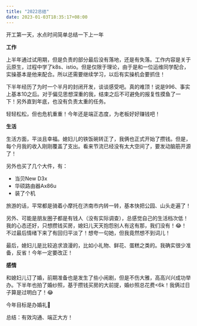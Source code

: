 ```yaml
---
title: "2022总结"
date: 2023-01-03T18:35:17+08:00
---
```


开工第一天，水点时间简单总结一下上一年

**工作**

上半年通过试用期，但是负责的部分最后没有落地，还是有失落。工作内容是关于云原生，过程中学了k8s、istio。但是仅限于理论，由于是和一位运维同学配合，实操基本是他来配合。所以还需要继续学习，以后有实操机会要抓住！

下半年经历了为时一个半月的封闭开发，谈谈感受吧。真的难顶！说是996、事实上基本10之后。对于偏见思想深重的我，结束之后不可避免的报复性摸鱼了一下！另外直到年底，也没有负责太重的任务。

轻轻松松，但也危机重重！今年还是端正态度，为老板好好赚钱吧！

**生活**

生活方面，平淡且幸福。媳妇儿的铁饭碗转正了，我俩也正式开始了攒钱。但是，每个月我的收入刚刚覆盖了支出。看来节流已经没有太大空间了，要发动脑筋开源了！

另外也买了几个大件，有：

- 当贝New D3x
- 华硕路由器Ax86u
- 装了个机

旅游的话，平常都是骑着小摩托在济南市内转一转，基本快把公园、山头走遍了！

另外、可能是朋友圈子都是有钱人（没有实际调查），总感觉自己的生活档次低！我的心态还好，只想攒钱买房，媳妇儿天天抱怨别人有这有那，我们没有！😂！不过最后情绪下来了有回归平淡了！想夸一句她，但我竟然想不到词儿！

最后，媳妇儿是比较追求浪漫的，比如小礼物、鲜花、蛋糕之类的。我确实很少准备，反省！今年一定要改正！

**感情**

和媳妇儿订了婚，前期准备也是发生了些小闹剧，但是不伤大雅，高高兴兴成功举办。下半年也拍了婚纱照，基于攒钱买房的大前提，婚纱照总花费<6k！我俩过日子算是过明白了！😂

今年目标是办婚礼🎉



总结：有效沟通、端正大方！
